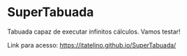 # SuperTabuada
 Tabuada capaz de executar infinitos cálculos. Vamos testar!
 
 Link para acesso: https://itatelino.github.io/SuperTabuada/
